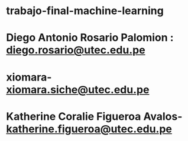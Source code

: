 # trabajo-final-machine-learning

# Diego Antonio Rosario Palomion : diego.rosario@utec.edu.pe
# xiomara- xiomara.siche@utec.edu.pe
# Katherine Coralie Figueroa Avalos- katherine.figueroa@utec.edu.pe
